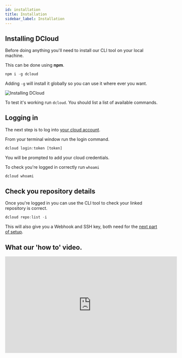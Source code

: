 ```yaml
---
id: installation
title: Installation
sidebar_label: Installation
---
```


## Installing DCloud

Before doing anything you'll need to install our CLI tool on your local machine.

This can be done using **npm**.

```javascript
npm i -g dcloud
```

Adding `-g` will install it globally so you can use it where ever you want.

![Installing DCloud](/img/docs/cloud/npm-install-dcloud.gif)

To test it's working run `dcloud`. You should list a list of available commands.

## Logging in

The next step is to log into [your cloud account](account).

From your terminal window run the login command.

```javascript
dcloud login:token [token]
```

You will be prompted to add your cloud credentials.

To check you're logged in correctly run `whoami`

```javascript
dcloud whoami
```

## Check you repository details

Once you're logged in you can use the CLI tool to check your linked repository is correct.

```javascript
dcloud repo:list -i
```

This will also give you a Webhook and SSH key, both need for the [next part of setup](./repository).


## What our 'how to' video.
<iframe width="560" height="315" src="https://www.youtube.com/embed/CSrkxZgtY6w?rel=0" frameborder="0" allow="accelerometer; autoplay; encrypted-media; gyroscope; picture-in-picture" allowFullScreen></iframe>
